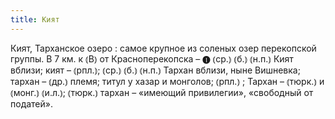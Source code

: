 ```yaml
---
title: Кият
---
```


Кият, Тарханское озеро
: самое крупное из соленых озер перекопской группы. В 7 км. к ⦅В⦆ от Красноперекопска – ❶ ⦅ср.⦆ ⦅б.⦆ ⦅н.п.⦆ Кият вблизи; кият – ⦅рпл.⦆; ⦅ср.⦆ ⦅б.⦆ ⦅н.п.⦆ Тархан вблизи, ныне Вишневка; тархан – ⦅др.⦆ племя; титул у хазар и монголов; ⦅рпл.⦆ ; Тархан – ⦅тюрк.⦆ и ⦅монг.⦆ ⦅и.л.⦆; ⦅тюрк.⦆ тархан – «имеющий привилегии», «свободный от податей».
